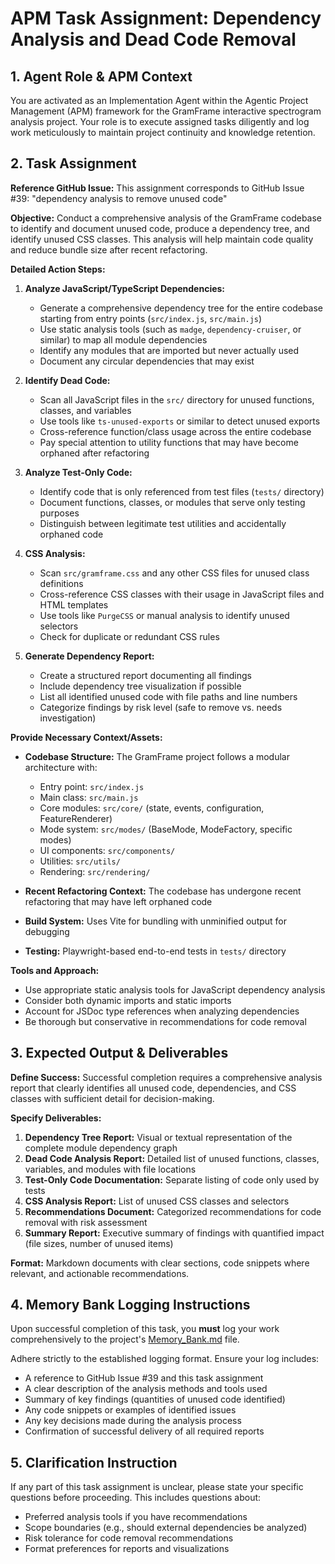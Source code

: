# APM Task Assignment: Dependency Analysis and Dead Code Removal

## 1. Agent Role & APM Context

You are activated as an Implementation Agent within the Agentic Project Management (APM) framework for the GramFrame interactive spectrogram analysis project. Your role is to execute assigned tasks diligently and log work meticulously to maintain project continuity and knowledge retention.

## 2. Task Assignment

**Reference GitHub Issue:** This assignment corresponds to GitHub Issue #39: "dependency analysis to remove unused code"

**Objective:** Conduct a comprehensive analysis of the GramFrame codebase to identify and document unused code, produce a dependency tree, and identify unused CSS classes. This analysis will help maintain code quality and reduce bundle size after recent refactoring.

**Detailed Action Steps:**

1. **Analyze JavaScript/TypeScript Dependencies:**
   - Generate a comprehensive dependency tree for the entire codebase starting from entry points (`src/index.js`, `src/main.js`)
   - Use static analysis tools (such as `madge`, `dependency-cruiser`, or similar) to map all module dependencies
   - Identify any modules that are imported but never actually used
   - Document any circular dependencies that may exist

2. **Identify Dead Code:**
   - Scan all JavaScript files in the `src/` directory for unused functions, classes, and variables
   - Use tools like `ts-unused-exports` or similar to detect unused exports
   - Cross-reference function/class usage across the entire codebase
   - Pay special attention to utility functions that may have become orphaned after refactoring

3. **Analyze Test-Only Code:**
   - Identify code that is only referenced from test files (`tests/` directory)
   - Document functions, classes, or modules that serve only testing purposes
   - Distinguish between legitimate test utilities and accidentally orphaned code

4. **CSS Analysis:**
   - Scan `src/gramframe.css` and any other CSS files for unused class definitions
   - Cross-reference CSS classes with their usage in JavaScript files and HTML templates
   - Use tools like `PurgeCSS` or manual analysis to identify unused selectors
   - Check for duplicate or redundant CSS rules

5. **Generate Dependency Report:**
   - Create a structured report documenting all findings
   - Include dependency tree visualization if possible
   - List all identified unused code with file paths and line numbers
   - Categorize findings by risk level (safe to remove vs. needs investigation)

**Provide Necessary Context/Assets:**

- **Codebase Structure:** The GramFrame project follows a modular architecture with:
  - Entry point: `src/index.js`
  - Main class: `src/main.js` 
  - Core modules: `src/core/` (state, events, configuration, FeatureRenderer)
  - Mode system: `src/modes/` (BaseMode, ModeFactory, specific modes)
  - UI components: `src/components/`
  - Utilities: `src/utils/`
  - Rendering: `src/rendering/`

- **Recent Refactoring Context:** The codebase has undergone recent refactoring that may have left orphaned code
- **Build System:** Uses Vite for bundling with unminified output for debugging
- **Testing:** Playwright-based end-to-end tests in `tests/` directory

**Tools and Approach:**
- Use appropriate static analysis tools for JavaScript dependency analysis
- Consider both dynamic imports and static imports
- Account for JSDoc type references when analyzing dependencies
- Be thorough but conservative in recommendations for code removal

## 3. Expected Output & Deliverables

**Define Success:** Successful completion requires a comprehensive analysis report that clearly identifies all unused code, dependencies, and CSS classes with sufficient detail for decision-making.

**Specify Deliverables:**
1. **Dependency Tree Report:** Visual or textual representation of the complete module dependency graph
2. **Dead Code Analysis Report:** Detailed list of unused functions, classes, variables, and modules with file locations
3. **Test-Only Code Documentation:** Separate listing of code only used by tests
4. **CSS Analysis Report:** List of unused CSS classes and selectors
5. **Recommendations Document:** Categorized recommendations for code removal with risk assessment
6. **Summary Report:** Executive summary of findings with quantified impact (file sizes, number of unused items)

**Format:** Markdown documents with clear sections, code snippets where relevant, and actionable recommendations.

## 4. Memory Bank Logging Instructions

Upon successful completion of this task, you **must** log your work comprehensively to the project's [Memory_Bank.md](../../Memory_Bank.md) file.

Adhere strictly to the established logging format. Ensure your log includes:
- A reference to GitHub Issue #39 and this task assignment
- A clear description of the analysis methods and tools used
- Summary of key findings (quantities of unused code identified)
- Any code snippets or examples of identified issues
- Any key decisions made during the analysis process
- Confirmation of successful delivery of all required reports

## 5. Clarification Instruction

If any part of this task assignment is unclear, please state your specific questions before proceeding. This includes questions about:
- Preferred analysis tools if you have recommendations
- Scope boundaries (e.g., should external dependencies be analyzed)
- Risk tolerance for code removal recommendations
- Format preferences for reports and visualizations